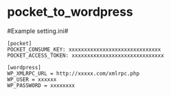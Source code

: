 pocket_to_wordpress
===================

#Example setting.ini#
```
[pocket]
POCKET_CONSUME_KEY: xxxxxxxxxxxxxxxxxxxxxxxxxxxxxx
POCKET_ACCESS_TOKEN: xxxxxxxxxxxxxxxxxxxxxxxxxxxxxx

[wordpress]
WP_XMLRPC_URL = http://xxxxx.com/xmlrpc.php
WP_USER = xxxxxx
WP_PASSWORD = xxxxxxxx
```
